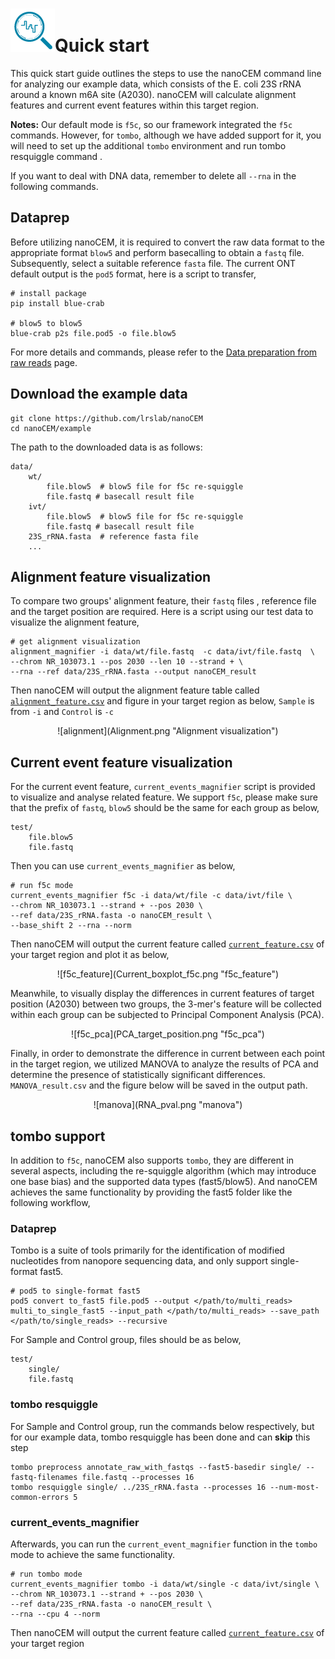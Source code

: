 # ![logo](logo_tiny.png "nanoCEM")Quick start

This quick start guide outlines the steps to use the nanoCEM command line for analyzing our example data, which consists
of the E. coli 23S rRNA around a known m6A site (A2030). nanoCEM will calculate alignment features and current event
features within this target region.

 **Notes:** Our default mode is `f5c`, so our framework integrated the `f5c` commands. 
 However, for `tombo`, although we have added support for it, you will need to set up the additional `tombo` environment 
 and run tombo resquiggle command .

If you want to deal with DNA data, remember to delete all `--rna` in the following commands.

## Dataprep

[comment]: <> (Before utilizing NanoCEM, it is required to convert the raw data format to the appropriate format &#40;single-format `fast5`)

[comment]: <> (or `blow5`&#41; and perform basecalling to obtain a `fastq` file. Subsequently, select a suitable reference `fasta` file)

[comment]: <> (based on research requirements and proceed with the re-squiggle process using either `tombo` or `f5c`.)
Before utilizing nanoCEM, it is required to convert the raw data format to the appropriate format `blow5` and 
perform basecalling to obtain a `fastq` file. Subsequently, select a suitable reference `fasta` file.
The current ONT default output is the `pod5` format, here is a script to transfer,
    
    # install package
    pip install blue-crab

    # blow5 to blow5
    blue-crab p2s file.pod5 -o file.blow5

For more details and commands, please refer to the [Data preparation from raw reads](preparation.md) page.

## Download the example data

    git clone https://github.com/lrslab/nanoCEM
    cd nanoCEM/example

The path to the downloaded data is as follows:

    data/
        wt/
            file.blow5  # blow5 file for f5c re-squiggle
            file.fastq # basecall result file
        ivt/
            file.blow5  # blow5 file for f5c re-squiggle
            file.fastq # basecall result file
        23S_rRNA.fasta  # reference fasta file
        ...     

## Alignment feature visualization

To compare two groups' alignment feature,  their `fastq` files , reference file and the target position are required. Here is a
script using our test data to visualize the alignment feature,

    # get alignment visualization 
    alignment_magnifier -i data/wt/file.fastq  -c data/ivt/file.fastq  \
    --chrom NR_103073.1 --pos 2030 --len 10 --strand + \
    --rna --ref data/23S_rRNA.fasta --output nanoCEM_result 

Then nanoCEM will output the alignment feature table called [`alignment_feature.csv`](output_format.md) and figure in
your target region as below, `Sample` is from `-i` and `Control` is  `-c`

<center>![alignment](Alignment.png "Alignment visualization") </center>

## Current event feature visualization

For the current event feature,  `current_events_magnifier` script is provided to visualize and analyse related feature.
We support `f5c`, please make sure that the prefix of `fastq`, `blow5` should be the same
for each group as below,

    test/
        file.blow5
        file.fastq

Then you can use `current_events_magnifier` as below,

    # run f5c mode
    current_events_magnifier f5c -i data/wt/file -c data/ivt/file \
    --chrom NR_103073.1 --strand + --pos 2030 \
    --ref data/23S_rRNA.fasta -o nanoCEM_result \
    --base_shift 2 --rna --norm

Then nanoCEM will output the current feature called [`current_feature.csv`](output_format.md) of your target region
and plot it as below,

<center>![f5c_feature](Current_boxplot_f5c.png "f5c_feature") </center>

Meanwhile, to visually display the differences in current features of target position (A2030) between two groups, the
3-mer's feature will be collected within each group can be subjected to Principal Component Analysis (PCA).

<center>![f5c_pca](PCA_target_position.png "f5c_pca") </center>

Finally, in order to demonstrate the difference in current between each point in the target region, we utilized MANOVA to analyze 
the results of PCA and determine the presence of statistically significant differences. `MANOVA_result.csv` and the figure below will be saved in the 
output path.

<center>![manova](RNA_pval.png "manova") </center>

## tombo support

In addition to `f5c`, nanoCEM also supports `tombo`, they are different in several aspects, including the re-squiggle algorithm
(which may introduce one base bias) and the supported data types (fast5/blow5). And nanoCEM achieves the same functionality by 
providing the fast5 folder like the following workflow,

### Dataprep

Tombo is a suite of tools primarily for the identification of modified nucleotides from nanopore sequencing data, and only support single-format fast5.

    # pod5 to single-format fast5
    pod5 convert to_fast5 file.pod5 --output </path/to/multi_reads>
    multi_to_single_fast5 --input_path </path/to/multi_reads> --save_path </path/to/single_reads> --recursive

For Sample and Control group,  files should be as below,

    test/
        single/
        file.fastq

###  tombo resquiggle
For Sample and Control group, run the commands below respectively, but for our example data, tombo resquiggle has been done and can **skip** this step
 
    tombo preprocess annotate_raw_with_fastqs --fast5-basedir single/ --fastq-filenames file.fastq --processes 16 
    tombo resquiggle single/ ../23S_rRNA.fasta --processes 16 --num-most-common-errors 5
    
### current_events_magnifier
Afterwards, you can run the `current_event_magnifier` function in the `tombo` mode to achieve the same functionality.

    # run tombo mode
    current_events_magnifier tombo -i data/wt/single -c data/ivt/single \
    --chrom NR_103073.1 --strand + --pos 2030 \
    --ref data/23S_rRNA.fasta -o nanoCEM_result \
    --rna --cpu 4 --norm

Then nanoCEM will output the current feature called [`current_feature.csv`](output_format.md) of your target region